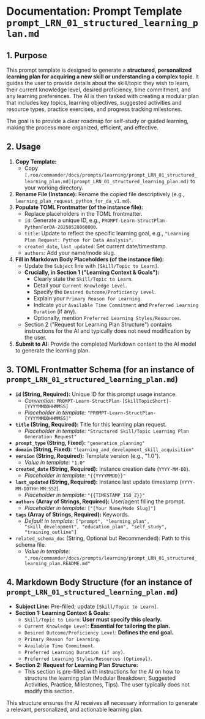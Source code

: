 # Documentation: Prompt Template `prompt_LRN_01_structured_learning_plan.md`

## 1. Purpose

This prompt template is designed to generate a **structured, personalized learning plan for acquiring a new skill or understanding a complex topic**. It guides the user to provide details about the skill/topic they wish to learn, their current knowledge level, desired proficiency, time commitment, and any learning preferences. The AI is then tasked with creating a modular plan that includes key topics, learning objectives, suggested activities and resource types, practice exercises, and progress tracking milestones.

The goal is to provide a clear roadmap for self-study or guided learning, making the process more organized, efficient, and effective.

## 2. Usage

1.  **Copy Template:**
    *   Copy `[.roo/commander/docs/prompts/learning/prompt_LRN_01_structured_learning_plan.md](prompt_LRN_01_structured_learning_plan.md)` to your working directory.
2.  **Rename File (Instance):** Rename the copied file descriptively (e.g., `learning_plan_request_python_for_da_v1.md`).
3.  **Populate TOML Frontmatter (of the instance file):**
    *   Replace placeholders in the TOML frontmatter.
    *   `id`: Generate a unique ID, e.g., `PROMPT-Learn-StructPlan-PythonForDA-20250528060000`.
    *   `title`: Update to reflect the specific learning goal, e.g., `"Learning Plan Request: Python for Data Analysis"`.
    *   `created_date`, `last_updated`: Set current date/timestamp.
    *   `authors`: Add your name/mode slug.
4.  **Fill in Markdown Body Placeholders (of the instance file):**
    *   Update the `Subject` line with `[Skill/Topic to Learn]`.
    *   **Crucially, in Section 1 ("Learning Context & Goals"):**
        *   Clearly state the `Skill/Topic to Learn`.
        *   Detail your `Current Knowledge Level`.
        *   Specify the `Desired Outcome/Proficiency Level`.
        *   Explain your `Primary Reason for Learning`.
        *   Indicate your `Available Time Commitment` and `Preferred Learning Duration` (if any).
        *   Optionally, mention `Preferred Learning Styles/Resources`.
    *   Section 2 ("Request for Learning Plan Structure") contains instructions for the AI and typically does not need modification by the user.
5.  **Submit to AI:** Provide the completed Markdown content to the AI model to generate the learning plan.

## 3. TOML Frontmatter Schema (for an instance of `prompt_LRN_01_structured_learning_plan.md`)

*   **`id` (String, Required):** Unique ID for this prompt usage instance.
    *   *Convention:* `PROMPT-Learn-StructPlan-[SkillTopicShort]-[YYYYMMDDHHMMSS]`
    *   *Placeholder in template:* `"PROMPT-Learn-StructPlan-[YYYYMMDDHHMMSS]"`
*   **`title` (String, Required):** Title for this learning plan request.
    *   *Placeholder in template:* `"Structured Skill/Topic Learning Plan Generation Request"`
*   **`prompt_type` (String, Fixed):** `"generation_planning"`
*   **`domain` (String, Fixed):** `"learning_and_development_skill_acquisition"`
*   **`version` (String, Required):** Template version (e.g., "1.0").
    *   *Value in template:* `"1.0"`
*   **`created_date` (String, Required):** Instance creation date (`YYYY-MM-DD`).
    *   *Placeholder in template:* `"{{YYYYMMDD}}"`
*   **`last_updated` (String, Required):** Instance last update timestamp (`YYYY-MM-DDTHH:MM:SSZ`).
    *   *Placeholder in template:* `"{{TIMESTAMP_ISO_Z}}"`
*   **`authors` (Array of Strings, Required):** User/agent filling the prompt.
    *   *Placeholder in template:* `["[Your Name/Mode Slug]"]`
*   **`tags` (Array of Strings, Required):** Keywords.
    *   *Default in template:* `["prompt", "learning_plan", "skill_development", "education_plan", "self_study", "training_outline"]`
*   `related_schema_doc` (String, Optional but Recommended): Path to this schema file.
    *   *Value in template:* `".roo/commander/docs/prompts/learning/prompt_LRN_01_structured_learning_plan.README.md"`

## 4. Markdown Body Structure (for an instance of `prompt_LRN_01_structured_learning_plan.md`)

*   **Subject Line:** Pre-filled; update `[Skill/Topic to Learn]`.
*   **Section 1: Learning Context & Goals:**
    *   `Skill/Topic to Learn`: **User must specify this clearly.**
    *   `Current Knowledge Level`: **Essential for tailoring the plan.**
    *   `Desired Outcome/Proficiency Level`: **Defines the end goal.**
    *   `Primary Reason for Learning`.
    *   `Available Time Commitment`.
    *   `Preferred Learning Duration (if any)`.
    *   `Preferred Learning Styles/Resources (Optional)`.
*   **Section 2: Request for Learning Plan Structure:**
    *   This section is pre-filled with instructions for the AI on how to structure the learning plan (Modular Breakdown, Suggested Activities, Practice, Milestones, Tips). The user typically does not modify this section.

This structure ensures the AI receives all necessary information to generate a relevant, personalized, and actionable learning plan.